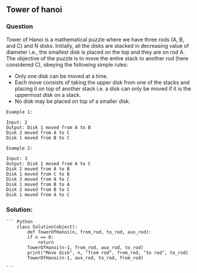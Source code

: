 ## Tower of hanoi

### Question
Tower of Hanoi is a mathematical puzzle where we have three rods (A, B, and C) and N disks. Initially, all the disks are stacked in decreasing value of diameter i.e., the smallest disk is placed on the top and they are on rod A. The objective of the puzzle is to move the entire stack to another rod (here considered C), obeying the following simple rules: 

* Only one disk can be moved at a time.
* Each move consists of taking the upper disk from one of the stacks and placing it on top of another stack i.e. a disk can only be moved if it is the uppermost disk on a stack.
* No disk may be placed on top of a smaller disk.
```
Example 1:

Input: 2
Output: Disk 1 moved from A to B
Disk 2 moved from A to C
Disk 1 moved from B to C

Example 2:

Input: 3
Output: Disk 1 moved from A to C
Disk 2 moved from A to B
Disk 1 moved from C to B
Disk 3 moved from A to C
Disk 1 moved from B to A
Disk 2 moved from B to C
Disk 1 moved from A to C

```
### Solution:
    ``` Python
        class Solution(object):
            def TowerOfHanoi(n, from_rod, to_rod, aux_rod):
            if n == 0:
                return
            TowerOfHanoi(n-1, from_rod, aux_rod, to_rod)
            print("Move disk", n, "from rod", from_rod, "to rod", to_rod)
            TowerOfHanoi(n-1, aux_rod, to_rod, from_rod)
  
    ``` 
  